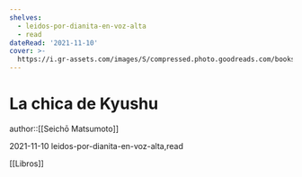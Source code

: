 ```yaml
---
shelves:
  - leidos-por-dianita-en-voz-alta
  - read
dateRead: '2021-11-10'
cover: >-
  https://i.gr-assets.com/images/S/compressed.photo.goodreads.com/books/1495869917l/35232151.jpg
---
```

# La chica de Kyushu

author::[[Seichō Matsumoto]]

2021-11-10
leidos-por-dianita-en-voz-alta,read

[[Libros]]